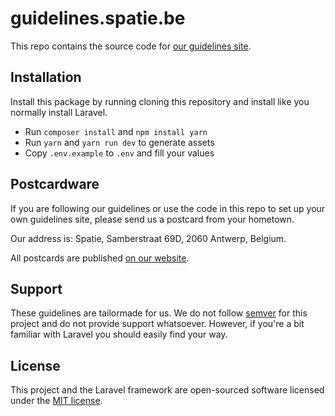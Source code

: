 # guidelines.spatie.be

This repo contains the source code for [our guidelines site](https://guidelines.spatie.be).

## Installation

Install this package by running cloning this repository and install like you normally install Laravel.

- Run `composer install` and `npm install yarn`
- Run `yarn` and `yarn run dev` to generate assets
- Copy `.env.example` to `.env` and fill your values

## Postcardware

If you are following our guidelines or use the code in this repo to set up your own guidelines site, please send us a postcard from your hometown.

Our address is: Spatie, Samberstraat 69D, 2060 Antwerp, Belgium.

All postcards are published [on our website](https://spatie.be/en/opensource/postcards).

## Support
These guidelines are tailormade for us. We do not follow [semver](http://semver.org) for this project and do not provide support whatsoever. However, if you're a bit familiar with Laravel you should easily find your way.

## License

This project and the Laravel framework are open-sourced software licensed under the [MIT license](http://opensource.org/licenses/MIT).
